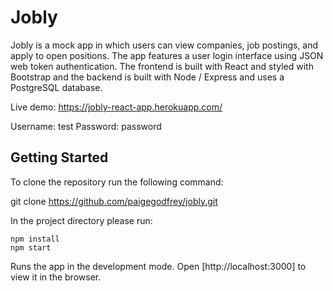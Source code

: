 # Jobly

Jobly is a mock app in which users can view companies, job postings, and apply to open positions. The app features a user login interface using JSON web token authentication. The frontend is built with React and styled with Bootstrap and the backend is built with Node / Express and uses a PostgreSQL database.

Live demo: https://jobly-react-app.herokuapp.com/

Username: test
Password: password

## Getting Started
To clone the repository run the following command:

git clone https://github.com/paigegodfrey/jobly.git

In the project directory please run:

```
npm install
npm start
```

Runs the app in the development mode.
Open [http://localhost:3000] to view it in the browser.

